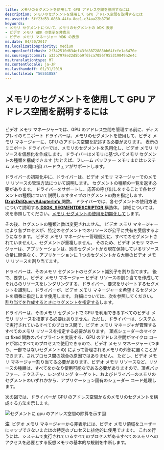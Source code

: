 ```yaml
---
title: メモリのセグメントを使用して GPU アドレス空間を説明するには
description: メモリのセグメントを使用して GPU アドレス空間を説明するには
ms.assetid: 5ff23d53-0860-44fa-8ce1-c34aa22b8730
keywords:
- メモリ セグメントについて、メモリのセグメントの WDK 表示
- ビデオ メモリ WDK の表示を非表示
- ビデオ メモリ マネージャー WDK の表示
ms.date: 04/20/2017
ms.localizationpriority: medium
ms.openlocfilehash: 2f342510d634ef43fd8872888bb64fcfe1a6470e
ms.sourcegitcommit: a33b7978e22d5bb9f65ca7056f955319049a2e4c
ms.translationtype: MT
ms.contentlocale: ja-JP
ms.lasthandoff: 01/31/2019
ms.locfileid: "56551858"
---
```

# <a name="using-memory-segments-to-describe-the-gpu-address-space"></a>メモリのセグメントを使用して GPU アドレス空間を説明するには


## <span id="ddk_using_memory_segments_to_describe_the_gpu_address_space_gg"></span><span id="DDK_USING_MEMORY_SEGMENTS_TO_DESCRIBE_THE_GPU_ADDRESS_SPACE_GG"></span>


ビデオ メモリ マネージャーでは、GPU のアドレス空間を管理する前に、ディスプレイのミニポート ドライバーは、メモリのセグメントを使用して、ビデオ メモリ マネージャーに、GPU のアドレス空間を記述する必要があります。 表示のミニポート ドライバーでは、メモリのセグメントを汎用化し、ビデオ メモリ リソースを仮想化を作成します。 ドライバーはメモリに基づいてメモリ セグメントの種類を構成できます (たとえば、フレーム バッファー メモリまたはシステム メモリの開口部) ハードウェアがサポートします。

ドライバーの初期化中に、ドライバーは、ビデオ メモリ マネージャーでのメモリ リソースの管理方法について説明します。 セグメントの種類の一覧を返す必要があります。 ドライバーをサポートし、応答の呼び出しをすることで各セグメントの種類について説明しますタイプのセグメントの数を指定します、 [ **DxgkDdiQueryAdapterInfo** ](https://msdn.microsoft.com/library/windows/hardware/ff559746)関数。 ドライバーでは、各セグメントの使用方法について説明する[ **DXGK\_SEGMENTDESCRIPTOR** ](https://msdn.microsoft.com/library/windows/hardware/ff562035)構造体。 詳細については、次を参照してください。[メモリ セグメントの使用を初期化して](initializing-use-of-memory-segments.md)します。

その後、セグメントの種類と数は変更されません。 ビデオ メモリ マネージャーにより各プロセスが、特定のセグメントでのリソースが公平に共有を受信するようになります。 ビデオ メモリ マネージャー管理個別に、すべてのセグメントされていませんし、セグメントが重複しません。 そのため、ビデオ メモリ マネージャーは、アプリケーションは、別のセグメントから現在保持しているリソースの量に関係なく、アプリケーションに 1 つのセグメントから大量のビデオ メモリ リソースを割り当てます。

ドライバーは、そのメモリ セグメントのセグメント識別子を割り当てます。 後で、要求し、ビデオ メモリ マネージャー ビデオ リソースの割り当てを作成してそれらのリソースをレンダリングする、ドライバー、要求をサポートするセグメントを識別し、ドライバーが、ビデオ メモリ マネージャーを希望するセグメントを順番に指定します使用します。 詳細については、次を参照してください。[割り当てを作成するときにセグメントを指定する](specifying-segments-when-creating-allocations.md)します。

ドライバーは、そのメモリ セグメントで GPU を利用できるすべてのビデオ メモリ リソースを指定する必要はありません。ただし、ドライバーは、システムで実行されているすべてのプロセス間で、ビデオ メモリ マネージャが管理するすべてのメモリ リソースを指定する必要があります。 頂点シェーダーのマイクロ fixed 関数のパイプラインを実装する、GPU のアドレス空間がマイクロ コードが常にすべてのプロセスで使用できるので、ビデオ メモリ マネージャー (つまり、一部ではないセグメントの) によって管理されるメモリの外部に置くことができます、されプロセス間の競合の原因ではありません。 ただし、ビデオ メモリ マネージャー割り当てる必要があります、ビデオ メモリ リソースなど、リソースの種類は、すべてをかなり使用可能なである必要がありますので、頂点バッファー、テクスチャ、レンダリング ターゲット、およびドライバーのメモリのセグメントのいずれかから、アプリケーション固有のシェーダー コード処理します。

次の図では、ドライバーが GPU のアドレス空間からのメモリのセグメントを構成する方法を示します。

![セグメントに gpu のアドレス空間の除算を示す図](images/memseg.png)

**注**  ビデオ メモリ マネージャーから非表示には、ビデオ メモリ領域をユーザーにマップできないまたはの特定のプロセスに排他的に使用できます。 これを行うには、システムで実行されているすべてのプロセスがあるすべてのメモリへのアクセスを必要とする仮想メモリの基本的な規則を中断します。

 

 

 





